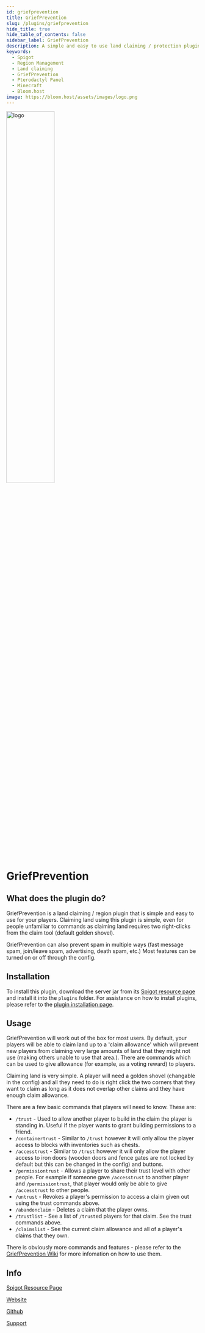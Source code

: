 ```yaml
---
id: griefprevention
title: GriefPrevention
slug: /plugins/griefprevention
hide_title: true
hide_table_of_contents: false
sidebar_label: GriefPrevention
description: A simple and easy to use land claiming / protection plugin for your players.
keywords:
  - Spigot
  - Region Management
  - Land claiming
  - GriefPrevention
  - Pterodactyl Panel
  - Minecraft
  - Bloom.host
image: https://bloom.host/assets/images/logo.png
---
```


<div class="text--center">
<img src="https://bloom.host/logo-white.svg" alt="logo" height="50%" width="50%"/>
<h1>GriefPrevention</h1>
</div>

## What does the plugin do?

GriefPrevention is a land claiming / region plugin that is simple and easy to use for your players. Claiming land using this plugin is simple, even for people unfamiliar to commands as claiming land requires two right-clicks from the claim tool (default golden shovel).

GriefPrevention can also prevent spam in multiple ways (fast message spam, join/leave spam, advertising, death spam, etc.)
Most features can be turned on or off through the config.

## Installation

To install this plugin, download the server jar from its [Spigot resource page](https://www.spigotmc.org/resources/griefprevention.1884/) and install it into the `plugins` folder.
For assistance on how to install plugins, please refer to the [plugin installation page](https://docs.bloom.host/installing-plugins).

## Usage

GriefPrevention will work out of the box for most users. By default, your players will be able to claim land up to a 'claim allowance' which will prevent new players from claiming very large amounts of land that they might not use (making others unable to use that area.). There are commands which can be used to give allowance (for example, as a voting reward) to players.

Claiming land is very simple. A player will need a golden shovel (changable in the config) and all they need to do is right click the two corners that they want to claim as long as it does not overlap other claims and they have enough claim allowance.

There are a few basic commands that players will need to know. These are:

* `/trust` - Used to allow another player to build in the claim the player is standing in. Useful if the player wants to grant building permissions to a friend.
* `/containertrust` - Similar to `/trust` however it will only allow the player access to blocks with inventories such as chests.
* `/accesstrust` - Similar to `/trust` however it will only allow the player access to iron doors (wooden doors and fence gates are not locked by default but this can be changed in the config) and buttons. 
* `/permissiontrust` - Allows a player to share their trust level with other people. For example if someone gave `/accesstrust` to another player and `/permissiontrust`, that player would only be able to give `/accesstrust` to other people.
* `/untrust` - Revokes a player's permission to access a claim given out using the trust commands above.
* `/abandonclaim` - Deletes a claim that the player owns.
* `/trustlist` - See a list of `/trust`ed players for that claim. See the trust commands above.
* `/claimslist` - See the current claim allowance and all of a player's claims that they own.

There is obviously more commands and features - please refer to the [GriefPrevention Wiki](https://github.com/TechFortress/GriefPrevention/wiki) for more infomation on how to use them.

## Info

[Spigot Resource Page](https://www.spigotmc.org/resources/griefprevention.1884/)

[Website](https://griefprevention.com/)

[Github](https://github.com/TechFortress/GriefPrevention)

[Support](https://discord.com/invite/3TXnkfa)


